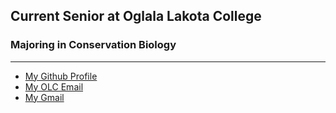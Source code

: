 ## Current Senior at Oglala Lakota College

### Majoring in Conservation Biology

***

- [My Github Profile](https://github.com/treyorion)   
- [My OLC Email](tphelps24422@olc.edu)    
- [My Gmail](phelpstreyo@gmail.com)
